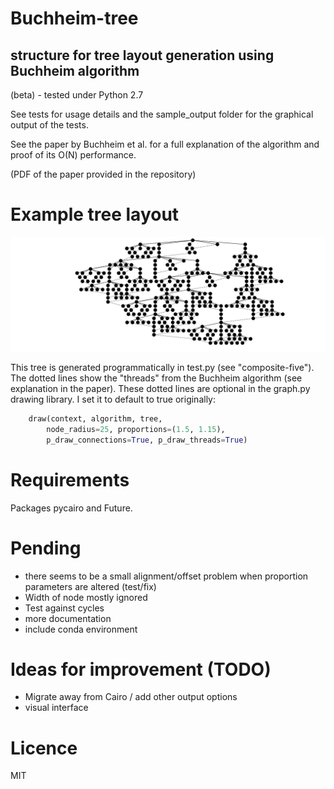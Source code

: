 # Buchheim-tree

## structure for tree layout generation using Buchheim algorithm 

(beta) - tested under Python 2.7

See tests for usage details and the sample_output folder for the graphical output of the tests.

See the paper by Buchheim et al. for a full explanation of the algorithm and proof of its O(N) performance.

(PDF of the paper provided in the repository)

# Example tree layout

![large tree](https://raw.githubusercontent.com/is55555/layoutTree/master/sample_output/saved_new_sample_tree_composite-five.png)

This tree is generated programmatically in test.py (see "composite-five"). The dotted lines show the "threads" from the 
Buchheim algorithm (see explanation in the paper). These dotted lines are optional in the graph.py drawing library. I
set it to default to true originally:

```python
    draw(context, algorithm, tree, 
        node_radius=25, proportions=(1.5, 1.15), 
        p_draw_connections=True, p_draw_threads=True)
```



# Requirements

Packages pycairo and Future.


# Pending

- there seems to be a small alignment/offset problem when proportion parameters are altered (test/fix)
- Width of node mostly ignored
- Test against cycles
- more documentation
- include conda environment


# Ideas for improvement (TODO)

- Migrate away from Cairo / add other output options
- visual interface


# Licence
 
 MIT